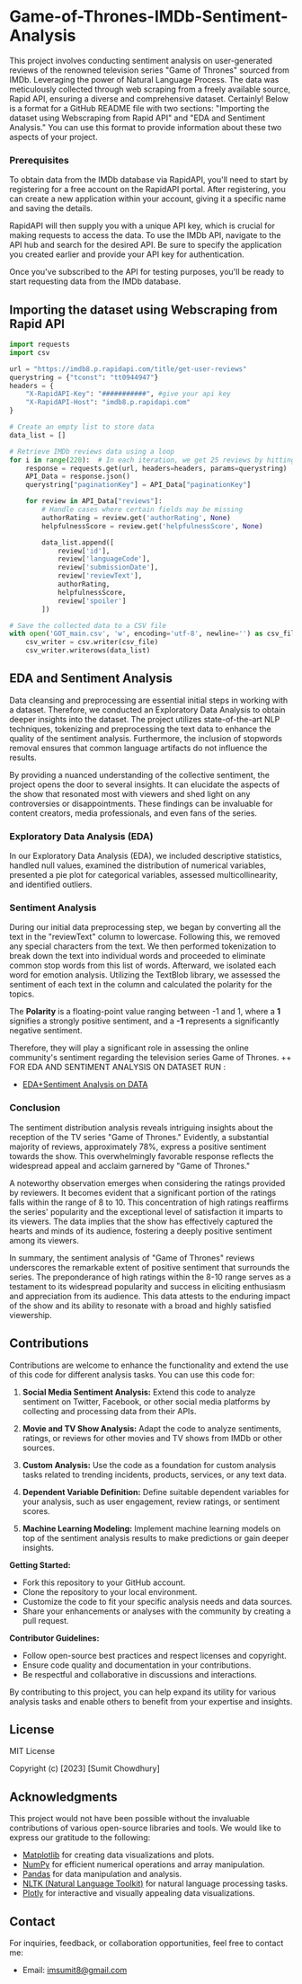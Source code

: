 # Game-of-Thrones-IMDb-Sentiment-Analysis
This project involves conducting sentiment analysis on user-generated reviews of the renowned television series "Game of Thrones" sourced from IMDb. Leveraging the power of Natural Language Process. The data was meticulously collected through web scraping from a freely available source, Rapid API, ensuring a diverse and comprehensive dataset.
Certainly! Below is a format for a GitHub README file with two sections: "Importing the dataset using Webscraping from Rapid API" and "EDA and Sentiment Analysis." You can use this format to provide information about these two aspects of your project.

### Prerequisites
To obtain data from the IMDb database via RapidAPI, you'll need to start by registering for a free account on the RapidAPI portal. After registering, you can create a new application within your account, giving it a specific name and saving the details.

RapidAPI will then supply you with a unique API key, which is crucial for making requests to access the data. To use the IMDb API, navigate to the API hub and search for the desired API. Be sure to specify the application you created earlier and provide your API key for authentication.

Once you've subscribed to the API for testing purposes, you'll be ready to start requesting data from the IMDb database.


## Importing the dataset using Webscraping from Rapid API

```python
import requests
import csv

url = "https://imdb8.p.rapidapi.com/title/get-user-reviews"
querystring = {"tconst": "tt0944947"}
headers = {
    "X-RapidAPI-Key": "###########", #give your api key
    "X-RapidAPI-Host": "imdb8.p.rapidapi.com"
}

# Create an empty list to store data
data_list = []

# Retrieve IMDb reviews data using a loop
for i in range(220):  # In each iteration, we get 25 reviews by hitting the API
    response = requests.get(url, headers=headers, params=querystring)
    API_Data = response.json()
    querystring["paginationKey"] = API_Data["paginationKey"]

    for review in API_Data["reviews"]:
        # Handle cases where certain fields may be missing
        authorRating = review.get('authorRating', None)
        helpfulnessScore = review.get('helpfulnessScore', None)

        data_list.append([
            review['id'],
            review['languageCode'],
            review['submissionDate'],
            review['reviewText'],
            authorRating,
            helpfulnessScore,
            review['spoiler']
        ])

# Save the collected data to a CSV file
with open('GOT_main.csv', 'w', encoding='utf-8', newline='') as csv_file:
    csv_writer = csv.writer(csv_file)
    csv_writer.writerows(data_list)
```

## EDA and Sentiment Analysis
Data cleansing and preprocessing are essential initial steps in working with a dataset. Therefore, we conducted an Exploratory Data Analysis to obtain deeper insights into the dataset.
The project utilizes state-of-the-art NLP techniques, tokenizing and preprocessing the text data to enhance the quality of the sentiment analysis. Furthermore, the inclusion of stopwords removal ensures that common language artifacts do not influence the results.

By providing a nuanced understanding of the collective sentiment, the project opens the door to several insights. It can elucidate the aspects of the show that resonated most with viewers and shed light on any controversies or disappointments. These findings can be invaluable for content creators, media professionals, and even fans of the series.

### Exploratory Data Analysis (EDA)

In our Exploratory Data Analysis (EDA), we included descriptive statistics, handled null values, examined the distribution of numerical variables, presented a pie plot for categorical variables, assessed multicollinearity, and identified outliers.

### Sentiment Analysis
During our initial data preprocessing step, we began by converting all the text in the "reviewText" column to lowercase. Following this, we removed any special characters from the text. We then performed tokenization to break down the text into individual words and proceeded to eliminate common stop words from this list of words. Afterward, we isolated each word for emotion analysis. Utilizing the TextBlob library, we assessed the sentiment of each text in the column and calculated the polarity for the topics.

The **Polarity** is a floating-point value ranging between -1 and 1, where a **1** signifies a strongly positive sentiment, and a **-1** represents a significantly negative sentiment.

Therefore, they will play a significant role in assessing the online community's sentiment regarding the television series Game of Thrones.
++ FOR EDA AND SENTIMENT ANALYSIS ON DATASET RUN :
- [EDA+Sentiment Analysis on DATA](GOT-REVIEW-EDA+%20Sentiment_Analysis.ipynb)



### Conclusion

The sentiment distribution analysis reveals intriguing insights about the reception of the TV series "Game of Thrones." Evidently, a substantial majority of reviews, approximately 78%, express a positive sentiment towards the show. This overwhelmingly favorable response reflects the widespread appeal and acclaim garnered by "Game of Thrones."

A noteworthy observation emerges when considering the ratings provided by reviewers. It becomes evident that a significant portion of the ratings falls within the range of 8 to 10. This concentration of high ratings reaffirms the series' popularity and the exceptional level of satisfaction it imparts to its viewers. The data implies that the show has effectively captured the hearts and minds of its audience, fostering a deeply positive sentiment among its viewers.

In summary, the sentiment analysis of "Game of Thrones" reviews underscores the remarkable extent of positive sentiment that surrounds the series. The preponderance of high ratings within the 8-10 range serves as a testament to its widespread popularity and success in eliciting enthusiasm and appreciation from its audience. This data attests to the enduring impact of the show and its ability to resonate with a broad and highly satisfied viewership.
## Contributions

Contributions are welcome to enhance the functionality and extend the use of this code for different analysis tasks. You can use this code for:

1. **Social Media Sentiment Analysis:** Extend this code to analyze sentiment on Twitter, Facebook, or other social media platforms by collecting and processing data from their APIs.

2. **Movie and TV Show Analysis:** Adapt the code to analyze sentiments, ratings, or reviews for other movies and TV shows from IMDb or other sources.

3. **Custom Analysis:** Use the code as a foundation for custom analysis tasks related to trending incidents, products, services, or any text data.

4. **Dependent Variable Definition:** Define suitable dependent variables for your analysis, such as user engagement, review ratings, or sentiment scores.

5. **Machine Learning Modeling:** Implement machine learning models on top of the sentiment analysis results to make predictions or gain deeper insights.

**Getting Started:**

- Fork this repository to your GitHub account.
- Clone the repository to your local environment.
- Customize the code to fit your specific analysis needs and data sources.
- Share your enhancements or analyses with the community by creating a pull request.

**Contributor Guidelines:**

- Follow open-source best practices and respect licenses and copyright.
- Ensure code quality and documentation in your contributions.
- Be respectful and collaborative in discussions and interactions.

By contributing to this project, you can help expand its utility for various analysis tasks and enable others to benefit from your expertise and insights.

## License

MIT License

Copyright (c) [2023] [Sumit Chowdhury]


## Acknowledgments

This project would not have been possible without the invaluable contributions of various open-source libraries and tools. We would like to express our gratitude to the following:

- [Matplotlib](https://matplotlib.org/) for creating data visualizations and plots.
- [NumPy](https://numpy.org/) for efficient numerical operations and array manipulation.
- [Pandas](https://pandas.pydata.org/) for data manipulation and analysis.
- [NLTK (Natural Language Toolkit)](https://www.nltk.org/) for natural language processing tasks.
- [Plotly](https://plotly.com/python/) for interactive and visually appealing data visualizations.
  
## Contact

For inquiries, feedback, or collaboration opportunities, feel free to contact me:

- Email: [imsumit8@gmail.com](mailto:imsumit8@gmail.com)

